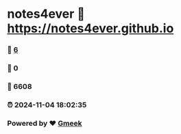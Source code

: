 # notes4ever :link: https://notes4ever.github.io 
### :page_facing_up: [6](https://notes4ever.github.io/tag.html) 
### :speech_balloon: 0 
### :hibiscus: 6608 
### :alarm_clock: 2024-11-04 18:02:35 
### Powered by :heart: [Gmeek](https://github.com/Meekdai/Gmeek)
